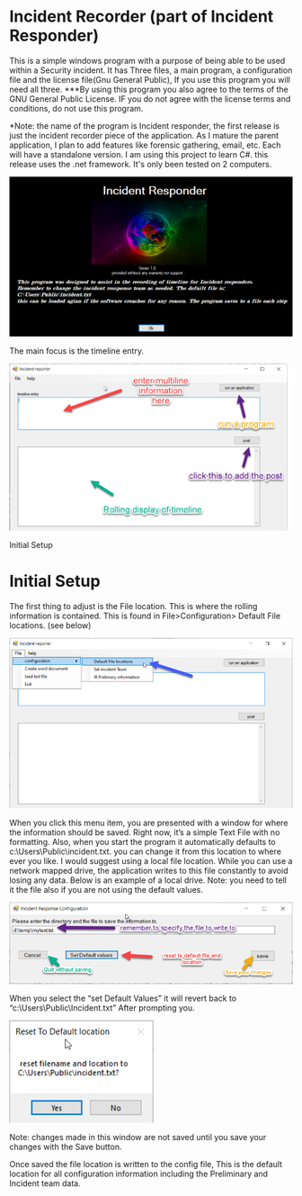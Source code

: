 # Incident Recorder (part of Incident Responder)
This is a simple windows program with a purpose of being able to be used within a Security incident. It has Three files, a main program, a configuration file and the license file(Gnu General Public), If you use this program you will need all three. ***By using this program you also agree to the terms of the GNU General Public License. IF you do not agree with the license terms and conditions, do not use this program.

*Note: the name of the program is Incident responder, the first release is just the incident recorder piece of the application. As I mature the parent application, I plan to add features like forensic gathering, email, etc. Each will have a standalone version. I am using this project to learn C#. this release uses the .net framework. It's only been tested on 2 computers.

![](media/83131cc20b166f2950ca52a845363169.png)

The main focus is the timeline entry.

![](media/6e39106fb77e04ea4e966e98ef0edbd1.png)

Initial Setup

# Initial Setup

The first thing to adjust is the File location. This is where the rolling
information is contained. This is found in File\>Configuration\> Default File
locations. (see below)

![](media/4b2cc1ce1974533f4ebc3d4dd2daf3cd.png)

When you click this menu item, you are presented with a window for where the
information should be saved. Right now, it’s a simple Text File with no
formatting. Also, when you start the program it automatically defaults to
c:\\Users\\Public\\incident.txt. you can change it from this location to where
ever you like. I would suggest using a local file location. While you can use a
network mapped drive, the application writes to this file constantly to avoid
losing any data. Below is an example of a local drive. Note: you need to tell it
the file also if you are not using the default values.

![](media/18324884c472213c5caac9f456cbb7ba.png)

When you select the “set Default Values” it will revert back to
“c:\\Users\\Public\\Incident.txt” After prompting you.

![](media/ce5ae06ecc42b30d85220a414b94258d.png)

Note: changes made in this window are not saved until you save your changes with
the Save button.

Once saved the file location is written to the config file, This is the default
location for all configuration information including the Preliminary and
Incident team data.
